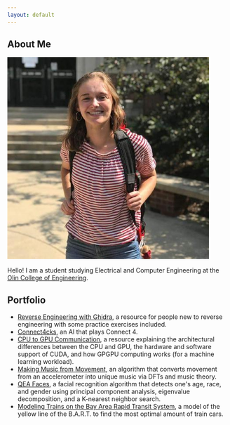 ```yaml
---
layout: default
---
```


## About Me

<img class="profile-picture" src="profile.jpg">

Hello! I am a student studying Electrical and Computer Engineering at the <a href="https://olin.edu">Olin College of Engineering</a>.

## Portfolio

- [Reverse Engineering with Ghidra](https://sites.google.com/view/ghidra-reverse-engineering/home#h.s1qs2m8gk4s9), a resource for people new to reverse engineering with some practice exercises included.
- [Connect4cks](https://github.com/sam-coleman/Connect_4), an AI that plays Connect 4. 
- [CPU to GPU Communication](https://comparch.goose.gay/), a resource explaining the architectural differences between the CPU and GPU, the hardware and software support of CUDA, and how GPGPU computing works (for a machine learning workload). 
- [Making Music from Movement](https://caitlincoffey.github.io/Movement-Synthesizer/), an algorithm that converts movement from an accelerometer into unique music via DFTs and music theory.
- [QEA Faces](/qeafaces), a facial recognition algorithm that detects one's age, race, and gender using principal component analysis, eigenvalue decomposition, and a K-nearest neighbor search. 
- [Modeling Trains on the Bay Area Rapid Transit System](/modsimbikeshare), a model of the yellow line of the B.A.R.T. to find the most optimal amount of train cars. 
